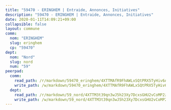 ```yaml
---
title: "59470 - ERINGHEM | Entraide, Annonces, Initiatives"
description: "59470 - ERINGHEM | Entraide, Annonces, Initiatives"
date: 2020-01-11T14:09:21+09:00
collapsible: false
layout: commune
comm:
  nom: "ERINGHEM"
  slug: eringhem
  cp: "59470"
dept:
  nom: "Nord"
  slug: nord
  num: "59"
peerpad:
  comm:
    read_path: /r/markdown/59470_eringhem/4XTTMAfR9FhAWLxSQtPRX5TyHiv6A9gk8JqfAkAf3KpxnL3m8
    write_path: /w/markdown/59470_eringhem/4XTTMAfR9FhAWLxSQtPRX5TyHiv6A9gk8JqfAkAf3KpxnL3m8-K3TgUVSVHWjdJCUHdkDuThkhC3Cpa1B3ASxY5raC4tpxgrVAdNUrbdoH9Y8JF19uPxdhkFp7ZhDJrmHQ3Wz5cgc5rm6pfoDCXomTjU53ouvpqkc8WZWq9sRQyrJLyBdqhFEhei7g
  dept:
    read_path: /r/markdown/59_nord/4XTTM3t39qn3wJ5h23Xy7DcxsGHU2vCoMP2z3iS4TUn3TrtdJ
    write_path: /w/markdown/59_nord/4XTTM3t39qn3wJ5h23Xy7DcxsGHU2vCoMP2z3iS4TUn3TrtdJ-K3TgTuZGkuZqXfr6fpmH7pGsMT6ndvZQMyRDze5QBt7XScLWHoBi246kLoDKpTH2Yo4f3AFSSJqGc2ozvNww7qPLqsDjpvahxCbQ6F5znbfjp6kVgaDcTYc9LyhwSfYuCevnvZUQ
---
```


